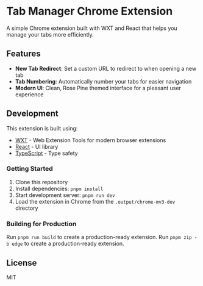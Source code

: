 # Tab Manager Chrome Extension

A simple Chrome extension built with WXT and React that helps you manage your tabs more efficiently.

## Features

- **New Tab Redirect**: Set a custom URL to redirect to when opening a new tab
- **Tab Numbering**: Automatically number your tabs for easier navigation
- **Modern UI**: Clean, Rose Pine themed interface for a pleasant user experience

## Development

This extension is built using:
- [WXT](https://wxt.dev/) - Web Extension Tools for modern browser extensions
- [React](https://reactjs.org/) - UI library
- [TypeScript](https://www.typescriptlang.org/) - Type safety

### Getting Started

1. Clone this repository
2. Install dependencies: `pnpm install`
3. Start development server: `pnpm run dev`
4. Load the extension in Chrome from the `.output/chrome-mv3-dev` directory

### Building for Production

Run `pnpm run build` to create a production-ready extension.
Run `pnpm zip -b edge` to create a production-ready extension.


## License

MIT
